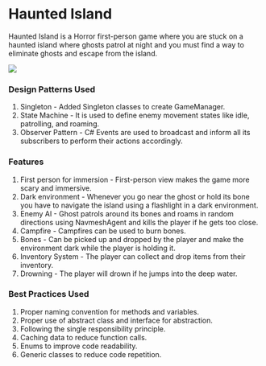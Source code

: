 # Haunted Island

Haunted Island is a Horror first-person game where you are stuck on a haunted island where ghosts patrol at night and you must find a way to eliminate ghosts and escape from the island.

<img src= "https://i.imgur.com/FrZm7C6.png">

### Design Patterns Used
1. Singleton - Added Singleton classes to create GameManager.
2. State Machine - It is used to define enemy movement states like idle, patrolling, and roaming.
3. Observer Pattern - C# Events are used to broadcast and inform all its subscribers to perform their actions accordingly.

### Features
1. First person for immersion - First-person view makes the game more scary and immersive.
2. Dark environment - Whenever you go near the ghost or hold its bone you have to navigate the island using a flashlight in a dark environment.
3. Enemy AI - Ghost patrols around its bones and roams in random directions using NavmeshAgent and kills the player if he gets too close.
4. Campfire - Campfires can be used to burn bones.
5. Bones - Can be picked up and dropped by the player and make the environment dark while the player is holding it. 
5. Inventory System - The player can collect and drop items from their inventory.
6. Drowning - The player will drown if he jumps into the deep water.

### Best Practices Used
1. Proper naming convention for methods and variables.
2. Proper use of abstract class and interface for abstraction.
3. Following the single responsibility principle.
4. Caching data to reduce function calls.
5. Enums to improve code readability.
6. Generic classes to reduce code repetition.
